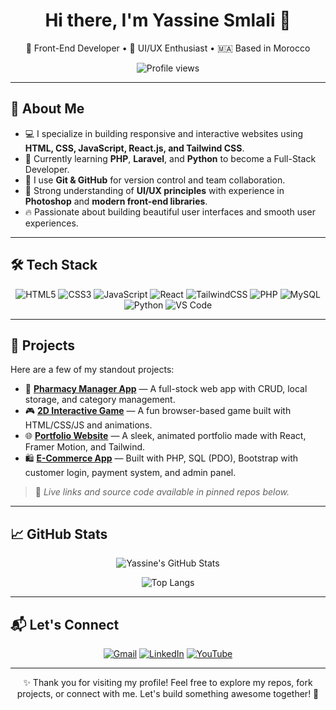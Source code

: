 <h1 align="center">Hi there, I'm Yassine Smlali 👋</h1>

<p align="center">
  🧠 Front-End Developer • 🎨 UI/UX Enthusiast • 🇲🇦 Based in Morocco
</p>

<p align="center">
  <img src="https://komarev.com/ghpvc/?username=YassineSmlali&style=flat-square&color=blue" alt="Profile views" />
</p>

---

## 🚀 About Me

- 💻 I specialize in building responsive and interactive websites using **HTML, CSS, JavaScript, React.js, and Tailwind CSS**.
- 🌱 Currently learning **PHP**, **Laravel**, and **Python** to become a Full-Stack Developer.
- 🔄 I use **Git & GitHub** for version control and team collaboration.
- 🧠 Strong understanding of **UI/UX principles** with experience in **Photoshop** and **modern front-end libraries**.
- 🔥 Passionate about building beautiful user interfaces and smooth user experiences.

---

## 🛠️ Tech Stack

<div align="center">
  
![HTML5](https://img.shields.io/badge/HTML5-E34F26?style=for-the-badge&logo=html5&logoColor=fff)
![CSS3](https://img.shields.io/badge/CSS3-1572B6?style=for-the-badge&logo=css3&logoColor=fff)
![JavaScript](https://img.shields.io/badge/JavaScript-F7DF1E?style=for-the-badge&logo=javascript&logoColor=000)
![React](https://img.shields.io/badge/React-61DAFB?style=for-the-badge&logo=react&logoColor=000)
![TailwindCSS](https://img.shields.io/badge/Tailwind-06B6D4?style=for-the-badge&logo=tailwindcss&logoColor=fff)
![PHP](https://img.shields.io/badge/PHP-777BB4?style=for-the-badge&logo=php&logoColor=fff)
![MySQL](https://img.shields.io/badge/MySQL-00758F?style=for-the-badge&logo=mysql&logoColor=fff)
![Python](https://img.shields.io/badge/Python-3776AB?style=for-the-badge&logo=python&logoColor=fff)
![VS Code](https://img.shields.io/badge/VS%20Code-007ACC?style=for-the-badge&logo=visual-studio-code&logoColor=fff)

</div>

---

## 💼 Projects

Here are a few of my standout projects:

- 🧪 [**Pharmacy Manager App**](#) — A full-stock web app with CRUD, local storage, and category management.
- 🎮 [**2D Interactive Game**](#) — A fun browser-based game built with HTML/CSS/JS and animations.
- 🌐 [**Portfolio Website**](#) — A sleek, animated portfolio made with React, Framer Motion, and Tailwind.
- 🛍️ [**E-Commerce App**](#) — Built with PHP, SQL (PDO), Bootstrap with customer login, payment system, and admin panel.

> 🔗 *Live links and source code available in pinned repos below.*

---

## 📈 GitHub Stats

<div align="center">

![Yassine's GitHub Stats](https://github-readme-stats.vercel.app/api?username=YassineSmlali&show_icons=true&theme=radical)

![Top Langs](https://github-readme-stats.vercel.app/api/top-langs/?username=YassineSmlali&layout=compact&theme=radical)

</div>

---

## 📬 Let's Connect

<div align="center">
  
[![Gmail](https://img.shields.io/badge/Gmail-D14836?style=for-the-badge&logo=gmail&logoColor=white)](mailto:otakuyassine3@gmail.com)
[![LinkedIn](https://img.shields.io/badge/LinkedIn-blue?style=for-the-badge&logo=linkedin&logoColor=white)](https://www.linkedin.com/in/YassineSmlali)
[![YouTube](https://img.shields.io/badge/YouTube-Buzz%20Wave-red?style=for-the-badge&logo=youtube&logoColor=white)](https://www.youtube.com/@BuzzWave)

</div>

---

<p align="center">✨ Thank you for visiting my profile! Feel free to explore my repos, fork projects, or connect with me. Let's build something awesome together! 🚀</p>
